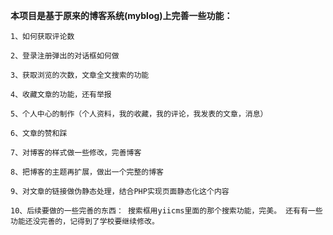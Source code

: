 **本项目是基于原来的博客系统(myblog)上完善一些功能：**

`1、如何获取评论数`

`2、登录注册弹出的对话框如何做`

`3、获取浏览的次数，文章全文搜索的功能`

`4、收藏文章的功能，还有举报`

`5、个人中心的制作（个人资料，我的收藏，我的评论，我发表的文章，消息）`

`6、文章的赞和踩`

`7、对博客的样式做一些修改，完善博客`

`8、把博客的主题再扩展，做出一个完整的博客`

`9、对文章的链接做伪静态处理，结合PHP实现页面静态化这个内容`

`10、后续要做的一些完善的东西：
搜索框用yiicms里面的那个搜索功能，完美。
还有有一些功能还没完善的，记得到了学校要继续修改。`